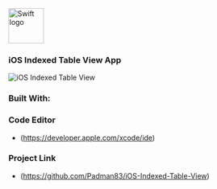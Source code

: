 <img src="https://swift.org/assets/images/swift.svg" alt="Swift logo" height="70" >

### iOS Indexed Table View App

![iOS Indexed Table View](https://user-images.githubusercontent.com/45048950/73082414-654a2b00-3f04-11ea-85a5-99d981e41673.png)

### Built With: 

### Code Editor

* (https://developer.apple.com/xcode/ide)

### Project Link

* (https://github.com/Padman83/iOS-Indexed-Table-View)
